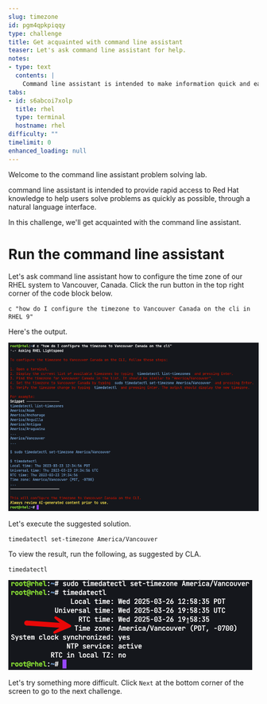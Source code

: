 ```yaml
---
slug: timezone
id: pgm4qpkpiqqy
type: challenge
title: Get acquainted with command line assistant
teaser: Let's ask command line assistant for help.
notes:
- type: text
  contents: |
    Command line assistant is intended to make information quick and easy to access. It incorporates knowledge from resources such as the Red Hat Enterprise Linux documentation and makes it easier to find through natural language queries in the command line.
tabs:
- id: s6abcoi7xolp
  title: rhel
  type: terminal
  hostname: rhel
difficulty: ""
timelimit: 0
enhanced_loading: null
---
```


Welcome to the command line assistant problem solving lab.

command line assistant is intended to provide rapid access to Red Hat knowledge to help users solve problems as quickly as possible, through a natural language interface.

In this challenge, we'll get acquainted with the command line assistant.

Run the command line assistant
===

Let's ask command line assistant how to configure the time zone of our RHEL system to Vancouver, Canada. Click the run button in the top right corner of the code block below.

```bash,run
c "how do I configure the timezone to Vancouver Canada on the cli in RHEL 9"
```

Here's the output.

![](../assets/timezoneoutput.png)

Let's execute the suggested solution.

```bash,run
timedatectl set-timezone America/Vancouver
```

To view the result, run the following, as suggested by CLA.

```bash,run
timedatectl
```

![](../assets/timedatectl.png)

Let's try something more difficult. Click `Next` at the bottom corner of the screen to go to the next challenge.
